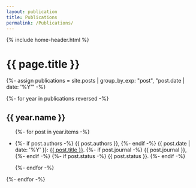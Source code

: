 ```yaml
---
layout: publication 
title: Publications
permalink: /Publications/ 
---
```

{% include home-header.html %}

<h1>{{ page.title }}</h1>

{%- assign publications = site.posts | group_by_exp: "post", "post.date | date: '%Y'" -%}

<div class="publications">
  {%- for year in publications reversed -%}
    <h2>{{ year.name }}</h2>
    <ul>
      {%- for post in year.items -%}
        <li>
          <p>
            {%- if post.authors -%}
              {{ post.authors }},
            {%- endif -%}
            {{ post.date | date: '%Y' }}:
            <a href="{{ post.url | relative_url }}">{{ post.title }}</a>.
            {%- if post.journal -%}
              {{ post.journal }},
            {%- endif -%}
            {%- if post.status -%}
              {{ post.status }}.
            {%- endif -%}
          </p>
        </li>
      {%- endfor -%}
    </ul>
  {%- endfor -%}
</div>

<script>
  function backToTop() {
    window.scrollTo({ top: 0, behavior: 'smooth' });
  }
</script>
